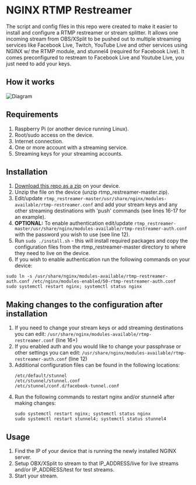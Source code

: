 # NGINX RTMP Restreamer

The script and config files in this repo were created to make it easier to install and configure a RTMP restreamer or stream splitter. It allows one incoming stream from OBS/XSplit to be pushed out to multiple streaming services like Facebook Live, Twitch, YouTube Live and other services using NGINX w/ the RTMP module, and stunnel4 (required for Facebook Live). It comes preconfigured to restream to Facebook Live and Youtube Live, you just need to add your keys.

## How it works
![Diagram](https://github.com/vicholz/rtmp_restreamer/raw/master/docs/restreamer.png "Diagram")

## Requirements
1. Raspberry Pi (or another device running Linux).
1. Root/sudo access on the device.
1. Internet connection.
1. One or more account with a streaming service.
1. Streaming keys for your streaming accounts.

## Installation
1. [Download this repo as a zip](https://github.com/vicholz/rtmp_restreamer/archive/master.zip) on your device.
1. Unzip the file on the device (unzip rtmp_restreamer-master.zip).
1. Edit/update ```rtmp_restreamer-master/usr/share/nginx/modules-available/rtmp-restreamer.conf``` and add your stream keys and any other streaming destinations with 'push' commands (see lines 16-17 for an example).
1. **OPTIONAL:** To enable authentication edit/update ```rtmp_restreamer-master/usr/share/nginx/modules-available/rtmp-restreamer-auth.conf``` with the password you wish to use (see line 12).
1. Run ```sudo ./install.sh``` - this will install required packages and copy the configuration files from the rtmp_restreamer-master directory to where they need to live on the device.
1. If you wish to enable authentication run the following commands on your device:
```
sudo ln -s /usr/share/nginx/modules-available/rtmp-restreamer-auth.conf /etc/nginx/modules-enabled/50-rtmp-restreamer-auth.conf
sudo systemctl restart nginx; systemctl status nginx
```

## Making changes to the configuration after installation
1. If you need to change your stream keys or add streaming destinations you can edit:
    ```/usr/share/nginx/modules-available/rtmp-restreamer.conf``` (line 16+)
1. If you enabled auth and you would like to change your passphrase or other settings you can edit:
    ```/usr/share/nginx/modules-available/rtmp-restreamer-auth.conf``` (line 12)
1. Additional configuration files can be found in the following locations:
    ```
    /etc/default/stunnel
    /etc/stunnel/stunnel.conf
    /etc/stunnel/conf.d/facebook-tunnel.conf
    ```
1. Run the following commands to restart nginx and/or stunnel4 after making changes:
   ```
   sudo systemctl restart nginx; systemctl status nginx
   sudo systemctl restart stunnel4; systemctl status stunnel4
   ```

## Usage
1. Find the IP of your device that is running the newly installed NGINX server.
1. Setup OBX/XSplit to stream to that IP_ADDRESS/live for live streams and/or IP_ADDRESS/test for test streams.
1. Start your stream.
